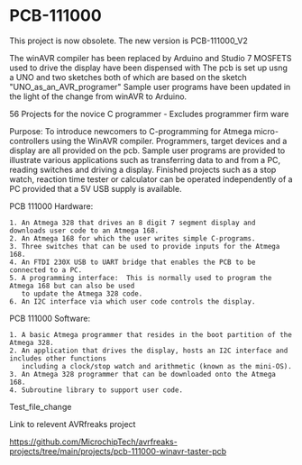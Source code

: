 # PCB-111000

This project is now obsolete.
The new version is PCB-111000_V2

The winAVR compiler has been replaced by Arduino and Studio 7
MOSFETS used to drive the display have been dispensed with
The pcb is set up usng a UNO and two sketches both of which are based on the sketch "UNO_as_an_AVR_programer"
Sample user programs have been updated in the light of the change from winAVR to Arduino.



56 Projects for the novice C programmer -   Excludes programmer firm ware

Purpose: To introduce newcomers to C-programming for Atmega micro-controllers using the WinAVR compiler.  Programmers, target devices and a display are all provided on the pcb.  Sample user programs are provided to illustrate various applications such as transferring data to and from a PC, reading switches and driving a display.  Finished projects such as a stop watch, reaction time tester or calculator can be operated independently of a PC provided that a 5V USB supply is available.

PCB 111000 Hardware:

    1. An Atmega 328 that drives an 8 digit 7 segment display and downloads user code to an Atmega 168. 
    2. An Atmega 168 for which the user writes simple C-programs.  
    3. Three switches that can be used to provide inputs for the Atmega 168.
    4. An FTDI 230X USB to UART bridge that enables the PCB to be connected to a PC.
    5. A programming interface:  This is normally used to program the Atmega 168 but can also be used 
       to update the Atmega 328 code.
    6. An I2C interface via which user code controls the display.

PCB 111000 Software:

    1. A basic Atmega programmer that resides in the boot partition of the Atmega 328.
    2. An application that drives the display, hosts an I2C interface and includes other functions 
       including a clock/stop watch and arithmetic (known as the mini-OS).
    3. An Atmega 328 programmer that can be downloaded onto the Atmega 168.
    4. Subroutine library to support user code.


Test_file_change

Link to relevent AVRfreaks project


https://github.com/MicrochipTech/avrfreaks-projects/tree/main/projects/pcb-111000-winavr-taster-pcb

